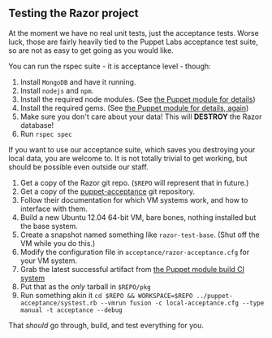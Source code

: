 Testing the Razor project
-------------------------

At the moment we have no real unit tests, just the acceptance tests.
Worse luck, those are fairly heavily tied to the Puppet Labs acceptance test
suite, so are not as easy to get going as you would like.

You can run the rspec suite - it is acceptance level - though:

1. Install `MongoDB` and have it running.
2. Install `nodejs` and `npm`.
3. Install the required node modules.  (See [the Puppet module for details](https://github.com/puppetlabs/puppetlabs-razor/blob/master/manifests/nodejs.pp))
4. Install the required gems.  (See [the Puppet module for details, again](https://github.com/puppetlabs/puppetlabs-razor/blob/master/manifests/ruby.pp))
5. Make sure you don't care about your data!  This will **DESTROY** the Razor database!
6. Run `rspec spec`

If you want to use our acceptance suite, which saves you destroying your local
data, you are welcome to.  It is not totally trivial to get working, but
should be possible even outside our staff.

1. Get a copy of the Razor git repo.  (`$REPO` will represent that in future.)
2. Get a copy of the [puppet-acceptance](https://github.com/puppetlabs/puppet-acceptance) git repository.
3. Follow their documentation for which VM systems work, and how to interface with them.
4. Build a new Ubuntu 12.04 64-bit VM, bare bones, nothing installed but the base system.
5. Create a snapshot named something like `razor-test-base`.  (Shut off the VM while you do this.)
6. Modify the configuration file in `acceptance/razor-acceptance.cfg` for your VM system.
7. Grab the latest successful artifact from [the Puppet module build CI system](https://jenkins.puppetlabs.com/job/Puppet%20Module%20-%20razor%20-%20package%20build/)
8. Put that as the *only* tarball in `$REPO/pkg`
9. Run something akin it `cd $REPO && WORKSPACE=$REPO ../puppet-acceptance/systest.rb --vmrun fusion -c local-acceptance.cfg --type manual -t acceptance --debug`

That *should* go through, build, and test everything for you.
